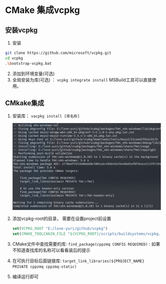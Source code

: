 # CMake 集成vcpkg

## 安装vcpkg

1. 安装

```bash
git clone https://github.com/microsoft/vcpkg.git
cd vcpkg
.\bootstrap-vcpkg.bat
```

2. 添加到环境变量(可选)
3. 全局安装为库(可选) ： `vcpkg integrate install` MSBuild工具可以直接使用。

## CMkake集成

1. 安装库： `vacpkg install [库名称]`

   ![image-20250512140438551](./CMake集成vcpkg.assets/image-20250512140438551.png)

2. 添加vcpkg-root的目录， 需要在设置project前设置

   ```cmake
   set(VCPKG_ROOT "E:/love-yuri/github/vcpkg")
   set(CMAKE_TOOLCHAIN_FILE "${VCPKG_ROOT}/scripts/buildsystems/vcpkg.cmake" CACHE STRING "")
   ```

3. CMake文件中查找需要的库: `find_package(cppzmq CONFIG REQUIRED)` : 如果不知道查找库的名称可以看看装后的提示

4. 在可执行目标后面链接库: `target_link_libraries(${PROJECT_NAME} PRIVATE cppzmq cppzmq-static)` 

5. 编译运行即可